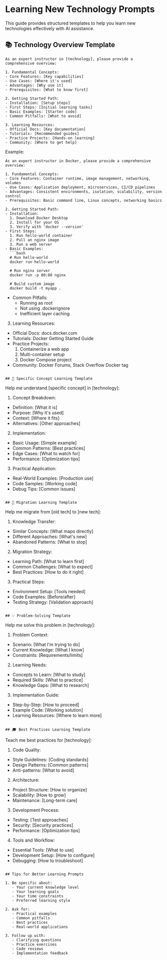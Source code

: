 # Learning New Technology Prompts

This guide provides structured templates to help you learn new technologies effectively with AI assistance.

## 📚 Technology Overview Template

```
As an expert instructor in [technology], please provide a comprehensive overview:

1. Fundamental Concepts:
- Core Features: [Key capabilities]
- Use Cases: [Where it's used]
- Advantages: [Why use it]
- Prerequisites: [What to know first]

2. Getting Started Path:
- Installation: [Setup steps]
- First Steps: [Initial learning tasks]
- Basic Examples: [Starter code]
- Common Pitfalls: [What to avoid]

3. Learning Resources:
- Official Docs: [Key documentation]
- Tutorials: [Recommended guides]
- Practice Projects: [Hands-on learning]
- Community: [Where to get help]
```

Example:
```
As an expert instructor in Docker, please provide a comprehensive overview:

1. Fundamental Concepts:
- Core Features: Container runtime, image management, networking, volumes
- Use Cases: Application deployment, microservices, CI/CD pipelines
- Advantages: Consistent environments, isolation, scalability, version control
- Prerequisites: Basic command line, Linux concepts, networking basics

2. Getting Started Path:
- Installation:
  1. Download Docker Desktop
  2. Install for your OS
  3. Verify with 'docker --version'
- First Steps:
  1. Run hello-world container
  2. Pull an nginx image
  3. Run a web server
- Basic Examples:
  ```bash
  # Run hello-world
  docker run hello-world
  
  # Run nginx server
  docker run -p 80:80 nginx
  
  # Build custom image
  docker build -t myapp .
  ```
- Common Pitfalls:
  - Running as root
  - Not using .dockerignore
  - Inefficient layer caching

3. Learning Resources:
- Official Docs: docs.docker.com
- Tutorials: Docker Getting Started Guide
- Practice Projects: 
  1. Containerize a web app
  2. Multi-container setup
  3. Docker Compose project
- Community: Docker Forums, Stack Overflow Docker tag
```

## 🎯 Specific Concept Learning Template

```
Help me understand [specific concept] in [technology]:

1. Concept Breakdown:
- Definition: [What it is]
- Purpose: [Why it's used]
- Context: [Where it fits]
- Alternatives: [Other approaches]

2. Implementation:
- Basic Usage: [Simple example]
- Common Patterns: [Best practices]
- Edge Cases: [What to watch for]
- Performance: [Optimization tips]

3. Practical Application:
- Real-World Examples: [Production use]
- Code Samples: [Working code]
- Debug Tips: [Common issues]
```

## 🔄 Migration Learning Template

```
Help me migrate from [old tech] to [new tech]:

1. Knowledge Transfer:
- Similar Concepts: [What maps directly]
- Different Approaches: [What's new]
- Abandoned Patterns: [What to stop]

2. Migration Strategy:
- Learning Path: [What to learn first]
- Common Challenges: [What to expect]
- Best Practices: [How to do it right]

3. Practical Steps:
- Environment Setup: [Tools needed]
- Code Examples: [Before/after]
- Testing Strategy: [Validation approach]
```

## 💡 Problem-Solving Template

```
Help me solve this problem in [technology]:

1. Problem Context:
- Scenario: [What I'm trying to do]
- Current Knowledge: [What I know]
- Constraints: [Requirements/limits]

2. Learning Needs:
- Concepts to Learn: [What to study]
- Required Skills: [What to practice]
- Knowledge Gaps: [What to research]

3. Implementation Guide:
- Step-by-Step: [How to proceed]
- Example Code: [Working solution]
- Learning Resources: [Where to learn more]
```

## 🎓 Best Practices Learning Template

```
Teach me best practices for [technology]:

1. Code Quality:
- Style Guidelines: [Coding standards]
- Design Patterns: [Common patterns]
- Anti-patterns: [What to avoid]

2. Architecture:
- Project Structure: [How to organize]
- Scalability: [How to grow]
- Maintenance: [Long-term care]

3. Development Process:
- Testing: [Test approaches]
- Security: [Security practices]
- Performance: [Optimization tips]

4. Tools and Workflow:
- Essential Tools: [What to use]
- Development Setup: [How to configure]
- Debugging: [How to troubleshoot]
```

## Tips for Better Learning Prompts

1. Be specific about:
   - Your current knowledge level
   - Your learning goals
   - Your time constraints
   - Preferred learning style

2. Ask for:
   - Practical examples
   - Common pitfalls
   - Best practices
   - Real-world applications

3. Follow up with:
   - Clarifying questions
   - Practice exercises
   - Code reviews
   - Implementation feedback